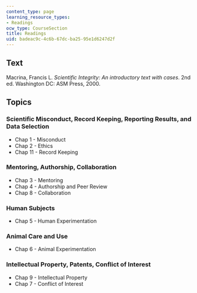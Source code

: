 ```yaml
---
content_type: page
learning_resource_types:
- Readings
ocw_type: CourseSection
title: Readings
uid: badeac9c-4c6b-67dc-ba25-95e1d6247d2f
---
```


Text
----

Macrina, Francis L. _Scientific Integrity: An introductory text with cases_. 2nd ed. Washington DC: ASM Press, 2000.

Topics
------

### Scientific Misconduct, Record Keeping, Reporting Results, and Data Selection

*   Chap 1 - Misconduct
*   Chap 2 - Ethics
*   Chap 11 - Record Keeping

### Mentoring, Authorship, Collaboration

*   Chap 3 - Mentoring
*   Chap 4 - Authorship and Peer Review
*   Chap 8 - Collaboration

### Human Subjects

*   Chap 5 - Human Experimentation

### Animal Care and Use

*   Chap 6 - Animal Experimentation

### Intellectual Property, Patents, Conflict of Interest

*   Chap 9 - Intellectual Property
*   Chap 7 - Conflict of Interest